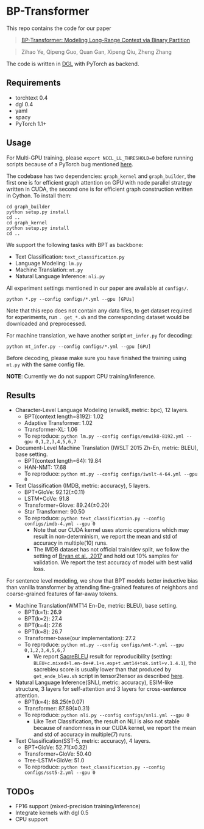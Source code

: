 # BP-Transformer
This repo contains the code for our paper

> [BP-Transformer: Modeling Long-Range Context via Binary Partition](https://arxiv.org/pdf/1911.04070.pdf)

> Zihao Ye, Qipeng Guo, Quan Gan, Xipeng Qiu, Zheng Zhang

The code is written in [DGL](https://github.com/dmlc/dgl) with PyTorch as backend.

## Requirements

- torchtext 0.4
- dgl 0.4
- yaml
- spacy
- PyTorch 1.1+

## Usage

For Multi-GPU training, please `export NCCL_LL_THRESHOLD=0` before running scripts because of a PyTorch bug mentioned [here](https://github.com/pytorch/pytorch/issues/20630).

The codebase has two dependencies: `graph_kernel` and `graph_builder`, the first one is for efficient graph attention on GPU with node parallel strategy written in CUDA, the second one is for efficient graph construction written in Cython. To install them:
```
cd graph_builder
python setup.py install
cd ..
cd graph_kernel
python setup.py install
cd ..
``` 

We support the following tasks with BPT as backbone:
- Text Classification: `text_classification.py`
- Language Modeling: `lm.py`
- Machine Translation: `mt.py`
- Natural Language Inference: `nli.py`

All experiment settings mentioned in our paper are available at `configs/`.

```
python *.py --config configs/*.yml --gpu [GPUs]
```

Note that this repo does not contain any data files, to get dataset required for experiments, run `. get_*.sh` and the corresponding dataset would be downloaded and preprocessed.

For machine translation, we have another script `mt_infer.py` for decoding:
```
python mt_infer.py --config configs/*.yml --gpu [GPU]
``` 

Before decoding, please make sure you have finished the training using `mt.py` with the same config file.

**NOTE**:
Currently we do not support CPU training/inference.

## Results

- Character-Level Language Modeling (enwik8, metric: bpc), 12 layers.
    - BPT(context length=8192): 1.02
    - Adaptive Transformer: 1.02
    - Transformer-XL: 1.06
    - To reproduce: `python lm.py --config configs/enwik8-8192.yml --gpu 0,1,2,3,4,5,6,7`
- Document-Level Machine Translation (IWSLT 2015 Zh-En, metric: BLEU), base setting.
    - BPT(context length=64): 19.84
    - HAN-NMT: 17.68
    - To reproduce: `python mt.py --config configs/iwslt-4-64.yml --gpu 0`
- Text Classification (IMDB, metric: accuracy), 5 layers.
    - BPT+GloVe: 92.12(±0.11)
    - LSTM+CoVe: 91.8
    - Transformer+Glove: 89.24(±0.20)
    - Star Transformer: 90.50
    - To reproduce: `python text_classification.py --config configs/imdb-4.yml --gpu 0`
        - Note that our CUDA kernel uses atomic operations which may result in non-determinism, we report the mean and std of accuracy in multiple(10) runs.
        - The IMDB dataset has not official train/dev split, we follow the setting of [Bryan et al., 2017](https://arxiv.org/pdf/1708.00107.pdf) and hold out 10% samples for validation. We report the test accuracy of model with best valid loss.

For sentence level modeling, we show that BPT models better inductive bias than vanilla transformer by attending fine-grained features of neighbors and coarse-grained features of far-away tokens.
- Machine Translation(WMT14 En-De, metric: BLEU), base setting.
    - BPT(k=1): 26.9
    - BPT(k=2): 27.4
    - BPT(k=4): 27.6
    - BPT(k=8): 26.7
    - Transformer-base(our implementation): 27.2
    - To reproduce: `python mt.py --config configs/wmt-*.yml --gpu 0,1,2,3,4,5,6,7`
        - We report [SacreBLEU](https://github.com/mjpost/sacreBLEU) result for reproducibility (setting: `BLEU+c.mixed+l.en-de+#.1+s.exp+t.wmt14+tok.intl+v.1.4.1`), the sacrebleu score is usually lower than that produced by `get_ende_bleu.sh` script in tensor2tensor as described [here](https://github.com/tensorflow/tensor2tensor/issues/317). 
- Natural Language Inference(SNLI, metric: accuracy), ESIM-like structure, 3 layers for self-attention and 3 layers for cross-sentence attention.
    - BPT(k=4): 88.25(±0.07)
    - Transformer: 87.89(±0.31)
    - To reproduce: `python nli.py --config configs/snli.yml --gpu 0` 
        - Like Text Classification, the result on NLI is also not stable because of randomness in our CUDA kernel, we report the mean and std of accuracy in multiple(7) runs.
- Text Classification(SST-5, metric: accuracy), 4 layers.
    - BPT+GloVe: 52.71(±0.32)
    - Transformer+GloVe: 50.40
    - Tree-LSTM+GloVe: 51.0
    - To reproduce: `python text_classification.py --config configs/sst5-2.yml --gpu 0`

## TODOs

- FP16 support (mixed-precision training/inference)
- Integrate kernels with dgl 0.5
- CPU support
